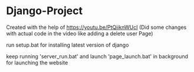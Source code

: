 # Django-Project

Created with the help of https://youtu.be/PtQiiknWUcI 
(Did some changes with actual code in the video like adding a delete user Page)

run setup.bat for installing latest version of django


keep running 'server_run.bat' and launch 'page_launch.bat' in background for launching the website
